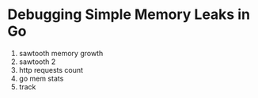 # Debugging Simple Memory Leaks in Go
1. sawtooth memory growth
2. sawtooth 2
3. http requests count
4. go mem stats
5. track
